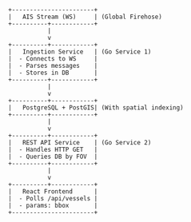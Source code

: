             +-----------------------+
            |   AIS Stream (WS)     | (Global Firehose)
            +----------+------------+
                       |
                       v
            +----------+------------+
            |   Ingestion Service   | (Go Service 1)
            |  - Connects to WS     |
            |  - Parses messages    |
            |  - Stores in DB       |
            +----------+------------+
                       |
                       v
            +----------+------------+
            |   PostgreSQL + PostGIS| (With spatial indexing)
            +----------+------------+
                       |
                       v
            +----------+------------+
            |   REST API Service    | (Go Service 2)
            |  - Handles HTTP GET   |
            |  - Queries DB by FOV  |
            +----------+------------+
                       |
                       v
            +----------+------------+
            |   React Frontend      |
            |  - Polls /api/vessels |
            |  - params: bbox       |
            +-----------------------+